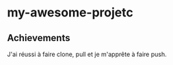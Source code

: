 # my-awesome-projetc
## Achievements

J'ai réussi à faire clone, pull et je m'apprête à faire push.
